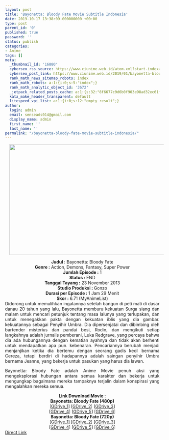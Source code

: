 ```yaml
---
layout: post
title: 'Bayonetta: Bloody Fate Movie Subtitle Indonesia'
date: 2019-10-17 13:38:09.000000000 +00:00
type: post
parent_id: '0'
published: true
password: ''
status: publish
categories:
- Anime
tags: []
meta:
  _thumbnail_id: '16880'
  cyberseo_rss_source: https://www.ciunime.web.id/atom.xml?start-index=2551&max-results=150
  cyberseo_post_link: https://www.ciunime.web.id/2019/01/bayonetta-bloody-fate-movie-subtitle.html
  rank_math_news_sitemap_robots: index
  rank_math_robots: a:1:{i:0;s:5:"index";}
  rank_math_analytic_object_id: '3672'
  _jetpack_related_posts_cache: a:1:{s:32:"8f6677c9d6b0f903e98ad32ec61f8deb";a:2:{s:7:"expires";i:1653699700;s:7:"payload";a:0:{}}}
  kata_make_header_transparent: default
  litespeed_vpi_list: a:1:{i:0;s:12:"empty result";}
author:
  login: admin
  email: senseads014@gmail.com
  display_name: admin
  first_name: ''
  last_name: ''
permalink: "/bayonetta-bloody-fate-movie-subtitle-indonesia/"
---
```

<div class="separator" style="clear: both; text-align: center;"><a href="https://3.bp.blogspot.com/-MphZMrbXMbY/XEhFnUkCLVI/AAAAAAAAH-A/1uw9aQKh6zUkCD8mt2XGlYC1fooVMVo5wCLcBGAs/s1600/Bayonetta%2B-%2BBloody%2BFate%2BMovie.jpg" imageanchor="1" style="margin-left: 1em; margin-right: 1em;"><img border="0" data-original-height="720" data-original-width="1280" height="360" src="{{ site.baseurl }}/assets/2019/10/Bayonetta%2B-%2BBloody%2BFate%2BMovie.jpg" width="640" /></a></div>
<p>
<div style="text-align: center;"><b>Judul</b><b><b> </b>:</b> Bayonetta: Bloody Fate</div>
<div style="text-align: center;"><b><b>Genre :</b></b> Action, Demons, Fantasy, Super Power</div>
<div style="text-align: center;"><b>Jumlah Episode :</b> 1<br /><b>Status :&nbsp;</b>END<br /><b>Tanggal Tayang :</b> 23 November 2013<br /><b>Studio Produksi : </b>Gonzo<br /><b>Durasi per Episode : </b>1 Jam 29 Menit</div>
<div style="text-align: center;"><b>Skor :</b> 6.71 (MyAnimeList)</div>
<div style="text-align: center;"></div>
<div style="text-align: justify;">Didorong untuk memulihkan ingatannya setelah bangun di peti mati di dasar danau 20 tahun yang lalu, Bayonetta memburu kekuatan Surga siang dan malam untuk mencari petunjuk tentang masa lalunya yang terlupakan, dan untuk menegakkan pakta dengan kekuatan iblis yang dia gambar. kekuatannya sebagai Penyihir Umbra. Dia dipersenjatai dan dibimbing oleh bartender misterius dan pandai besi, Rodin, dan mengikuti setiap langkahnya adalah jurnalis pemberani, Luka Redgrave, yang percaya bahwa dia ada hubungannya dengan kematian ayahnya dan tidak akan berhenti untuk mendapatkan apa pun. kebenaran. Pencariannya berubah menjadi menjanjikan ketika dia bertemu dengan seorang gadis kecil bernama Cereza, tetapi berdiri di hadapannya adalah saingan penyihir Umbra bernama Jeanne, yang bekerja untuk pasukan yang harus dia lawan.</p>
<p>Bayonetta: Bloody Fate adalah Anime Movie penuh aksi yang mengeksplorasi hubungan antara semua karakter dan bekerja untuk mengungkap bagaimana mereka tampaknya terjalin dalam konspirasi yang mengalahkan mereka semua.</p></div>
<div style="text-align: justify;"></div>
<div style="text-align: justify;"></div>
<div style="text-align: center;"><b>Link Download Movie :</b></div>
<div style="text-align: center;"></div>
<div style="text-align: center;"><b>Bayonetta: Bloody Fate (480p)</b><br />[<a href="https://drive.google.com/uc?id=1z0WBELnVS6VCdiYdV8WowYd-cVFfdEsF" target="_blank" rel="noopener">GDrive_1</a>] [<a href="https://drive.google.com/uc?id=1LaroV28BEKEMTP-uOI4ISIMLGsb__Sb2" target="_blank" rel="noopener">GDrive_2</a>] [<a href="https://drive.google.com/uc?id=1xJhWgcq93IlxXWVqFEecryKh-08yATkn" target="_blank" rel="noopener">GDrive_3</a>]<br />[<a href="https://drive.google.com/uc?export=download&amp;id=1VROLlYF1DDfUPllUgs4IWH4vYpPEveL6" target="_blank" rel="noopener">GDrive_4</a>] [<a href="https://drive.google.com/uc?id=1wEgqricvGTOveSXan0B21VP-ulsfcqKe" target="_blank" rel="noopener">GDrive_5</a>] [<a href="https://drive.google.com/uc?id=1ElhGfXDDj7npwGvxBvobd-tN87lNiUCX" target="_blank" rel="noopener">GDrive_6</a>]</div>
<div style="text-align: center;"><b>Bayonetta: Bloody Fate (720p)</b><br />[<a href="https://drive.google.com/uc?id=1LCd-2NDH8HxwE7TUDh7EAwVZmO-uo38d" target="_blank" rel="noopener">GDrive_1</a>] [<a href="https://drive.google.com/uc?id=1wDCiy7FeWRm3A9-RHLkkx_S5OunLmWHK" target="_blank" rel="noopener">GDrive_2</a>] [<a href="https://drive.google.com/uc?id=1AHzXMGzz2cKCSerSHTN_gycf2YzVLJTK" target="_blank" rel="noopener">GDrive_3</a>]<br />[<a href="https://drive.google.com/uc?export=download&amp;id=1u8txl59ay8JpVjVhXsjytv7ECquhYI1B" target="_blank" rel="noopener">GDrive_4</a>] [<a href="https://drive.google.com/uc?id=1pByXgZ5zfdKm6gmShj3eBdHEuxO80P-C" target="_blank" rel="noopener">GDrive_5</a>] [<a href="https://drive.google.com/uc?id=1vGCtQit3Fu_i7w2QH5NOYTnhUsy0V9ug" target="_blank" rel="noopener">GDrive_6</a>]</div>
<link rel="stylesheet" href="https://cdnjs.cloudflare.com/ajax/libs/font-awesome/4.7.0/css/font-awesome.min.css" />
<div class="divbtn"> <a href="https://handymansurrender.com/fihup8buzv?key=94550f7ce39444073321dde3b8782f97" class="btn"><i class="fa fa-download"></i> Direct Link</a> </div>
